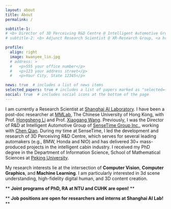 ```yaml
---
layout: about
title: About
permalink: /

subtitle-1:
# <b> Director of 3D Perceiving R&D Centre @ Intelligent Automotive Group, <a href='https://www.sensetime.com/en'>SenseTime Group Inc.</a></b>
# subtitle-2: <b> Adjunct Research Scientist @ XR-Research Group, <a href='https://www.shlab.org.cn/'>Shanghai AI Lab.</a></b>

profile:
  align: right
  image: kwanyee_lin.jpg
  # address: >
  #   <p>555 your office number</p>
  #   <p>123 your address street</p>
  #   <p>Your City, State 12345</p>

news: true  # includes a list of news items
selected_papers: true # includes a list of papers marked as "selected={true}"
social: true  # includes social icons at the bottom of the page
---
```


<!-- 

Write your biography here. Tell the world about yourself. Link to your favorite [subreddit](http://reddit.com). You can put a picture in, too. The code is already in, just name your picture `prof_pic.jpg` and put it in the `img/` folder.

Put your address / P.O. box / other info right below your picture. You can also disable any these elements by editing `profile` property of the YAML header of your `_pages/about.md`. Edit `_bibliography/papers.bib` and Jekyll will render your [publications page](/al-folio/publications/) automatically.

Link to your social media connections, too. This theme is set up to use [Font Awesome icons](http://fortawesome.github.io/Font-Awesome/) and [Academicons](https://jpswalsh.github.io/academicons/), like the ones below. Add your Facebook, Twitter, LinkedIn, Google Scholar, or just disable all of them.
 -->


<!-- **About** -->

<!-- <p>Hey, thanks for stopping by! &#128516;</p> -->


I am currently a Research Scientist at [Shanghai AI Laboratory](https://www.shlab.org.cn/). I have been a post-doc researcher at [MMLab](http://mmlab.ie.cuhk.edu.hk/), The Chinese University of Hong Kong, with Prof. [Hongsheng Li](http://www.ee.cuhk.edu.hk/~hsli/) and Prof. [Xiaogang Wang](http://www.ee.cuhk.edu.hk/~xgwang/). Previously, I was the Director of R&D at Intelligent Automotive Group of [SenseTime Group Inc.](https://www.sensetime.com/en), working with [Chen Qian](http://scholar.google.com/citations?user=AerkT0YAAAAJ&hl=zh-CN). During my time at SenseTime, I led the development and research of 3D Perceiving R&D Centre, which serves for several leading automakers (e.g., BMW, Honda and NIO) and has delivered 30+ mass-produced projects in the intelligent cabin industry.  I received my PhD degree in the Department of Information Science, School of Mathematical Sciences at [Peking University](https://english.pku.edu.cn/).

My research interests  lie at the intersection of **Computer Vision**, **Computer Graphics**, and **Machine Learning**. I am particularly interested in 3d scene understanding, high-fidelity digital human, and 3D content creation.
 
** **Joint programs of PhD, RA at NTU and CUHK are open!** **

** **Job positions are open for researchers and interns at Shanghai AI Lab!** **




<!-- 

I am the Director of R&D at Intelligent Automotive Group of SenseTime Group Inc., working with [Chen Qian](http://scholar.google.com/citations?user=AerkT0YAAAAJ&hl=zh-CN). I lead the development and research of 3D Perceiving R&D Centre, which serves for several leading automakers (e.g., BMW, Honda and NIO) and has delivered 30+ mass-produced projects in the intelligent cabin industry.

I spent wonderful times as a post-doc researcher at [MMLab](http://mmlab.ie.cuhk.edu.hk/), [The Chinese University of Hong Kong](https://www.cuhk.edu.hk/english/index.html), with Prof. [Hongsheng Li](http://www.ee.cuhk.edu.hk/~hsli/) and Prof. [Xiaogang Wang](http://www.ee.cuhk.edu.hk/~xgwang/). Previously, I received my PhD degree in the Department of Information Science, School of Mathematical Sciences at [Peking University](https://english.pku.edu.cn/).

My research interests include **Computer Vision**, **Computer Graphics** and **XR**. I am particularly interested in 3d scene understanding, deep generative models, neural rendering and animation.

** **Joint programs of PhD, PostDoc, RA at NTU and CUHK are open!** ** -->
